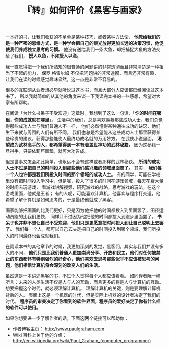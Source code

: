 ﻿---
layout: post
title: 『转』如何评价《黑客与画家》
keywords: book, 书籍
category : book
tags : [book]
---

一本好的书，让我们收获的不单单是某种技巧，或者某种方法论， 
**他教给我们的是一种严密的思维方式，是一种学会把自己的眼光放得更加长远的决策习惯，他促使我们养成独立思考的习惯。**
他没有送给我们一条大鱼，却把捕捉大鱼的方法交给了我们， **授人以鱼，不如授人以渔**。

我一直觉得把一个我们所熟知的很普通的问题讲的非常透彻而且非常清楚是一种相当了不起的能力，
保罗·格雷尔姆 不仅把问题讲的非常透彻，而且还非常有趣，
让我们在读的时候感觉趣味盎然，这一点是非常不容易的。
 
很多的互联网从业者想必早就听说过这本书，而且大部分人应该都已经阅读过这本书了，
所以我就简单的从其他的角度来谈一下我读完本书的一些感想，希望对大家有所帮助。

在阅读「为什么书呆子不受欢迎」这章时，我想到了这么一句话，「**你的时间在哪里，你的成就就在哪里**」。
生活中的我们，总是喜欢羡慕那些成功人士，我们总觉得那些成功人士与我们普通人不一样，
他们必然懂得某种通往成功的诀窍，他们生下来就与周围的人们有所不同。
我们也总是希望能从这些成功人士那里获得某些珍贵的建议，获得那些能使人最终功成名就的万用妙方。
在武侠小说里面， **渴望成为武林高手的人，都希望得到一本有着盖世神功的武林秘籍。**
因为这秘籍一旦得手，只要依葫芦画瓢，就可大功告成。 

但是世事又怎会如此简单，也永远不会有这样或者那样的武林秘诀。
**所谓的成功人士不过是把自己的时间投入到那些他们感兴趣的领域里面罢了。**
其实， **我们每一个人也许都是我们所投入时间的那个领域的成功人士。**
有的同学，可能在学校里没有把时间投入学习中，但是呢，投入了很多的时间在游戏领域，每天花费大量的时间去玩游戏，
看游戏讲解视频，研究游戏的战略，思考游戏的玩法，在这个游戏里面，他就是王者；
有的人呢，可能喜欢计算机，他喜欢与程序打交道，他希望了解计算机是如何思考的，于是最终他就成了黑客。

画家能够把画画的比我们更好，只是因为他把他的时间都投入到里面罢了，田径运动员跑的比我们更快，
同样只不过因为他把他的时间都投入到跑步里面罢了。
**书呆子也并非不想让自己不受欢迎，他们只是更愿意把时间投入到让自己聪明上去罢了。**
我们每一个人，都可以自己去决定把自己的时间投入到哪个领域，我们所投入的时间最终也会成就我们。

在阅读本书的其他章节的时候，我更加深刻的发觉，黑客们，其实与我们并没有多大的不同，
**他们只是比我们普通人更加崇尚分享、开放和民主，他们对任何被禁止的东西都怀有特别强烈的好奇心，他们喜欢去思考那些似乎不应该被思考的问题，他们相信计算机将会深刻的改变人们的生活。**

虽然这是一本讲述黑客的书，不过个人觉得每个人都应该看看。
如同译者阮一峰所言：未来的人类生活不仅是人与人的互动，而且更多的将是人与计算机的互动。
想要把握这个时代，就必须理解计算机。
理解计算机的关键，则是要理解计算机背后的人。
表面上这是一个机器的时代，但是实际上机器的设计者决定了我们的时代。
**程序员的审美决定了你看到的软件界面，程序员的爱好决定了你有什么样的软件可以使用。**

如果你想要进一步了解作者的话，下面这两个链接可以帮助你：

* 作者博客主页： <http://www.paulgraham.com>
* Wiki 百科上关于他的介绍： <http://en.wikipedia.org/wiki/Paul_Graham_(computer_programmer)>

